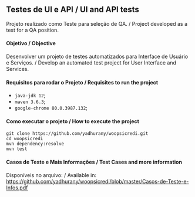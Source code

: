 ## Testes de UI e API / UI and API tests

Projeto realizado como Teste para seleção de QA. / Project developed as a test for a QA position.

#### Objetivo / Objective
Desenvolver um projeto de testes automatizados para Interface de Usuário e Serviços. / Develop an automated test project for User Interface and Services.

#### Requisitos para rodar o Projeto / Requisites to run the project
- `java-jdk 12`;
- `maven 3.6.3`;
- `google-chrome 80.0.3987.132`;

#### Como executar o projeto / How to execute the project
```
git clone https://github.com/yadhurany/woopsicredi.git
cd woopsicredi
mvn dependency:resolve
mvn test
```

#### Casos de Teste e Mais Informações / Test Cases and more information

Disponíveis no arquivo: / Available in: 
https://github.com/yadhurany/woopsicredi/blob/master/Casos-de-Teste-e-Infos.pdf


